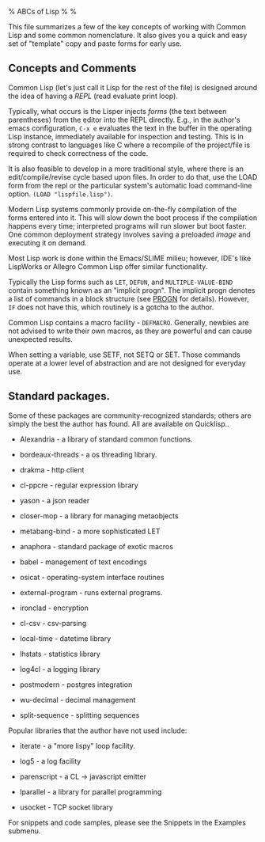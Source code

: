 % ABCs of Lisp
%
%

This file summarizes a few of the key concepts of working with Common
Lisp and some common nomenclature. It also gives you a quick and easy
set of "template" copy and paste forms for early use.

## Concepts and Comments

Common Lisp (let's just call it Lisp for the rest of the file) is
designed around the idea of having a *REPL* (read evaluate print loop).

Typically, what occurs is the Lisper injects *forms* (the text between
parentheses) from the editor into the REPL directly. E.g., in the
author's emacs configuration, `C-x e` evaluates the text in the buffer
in the operating Lisp instance, immediately available for inspection
and testing. This is in strong contrast to languages like C where a
recompile of the project/file is required to check correctness of the
code.

It is also feasible to develop in a more traditional style, where
there is an edit/compile/revise cycle based upon files. In order to do
that, use the LOAD form from the repl or the particular system's
automatic load command-line option. `(LOAD "lispfile.lisp")`.

Modern Lisp systems commonly provide on-the-fly compilation of the
forms entered into it. This will slow down the boot process if the
compilation happens every time; interpreted programs will run slower
but boot faster. One common deployment strategy involves saving a
preloaded *image* and executing it on demand.


Most Lisp work is done within the Emacs/SLIME milieu; however,
IDE's like LispWorks or Allegro Common Lisp offer similar
functionality.

Typically the Lisp forms such as `LET`, `DEFUN`, and
`MULTIPLE-VALUE-BIND` contain something known as an "implicit
progn". The implicit progn denotes a list of commands in a block
structure (see
[PROGN](http://www.lispworks.com/documentation/lw61/CLHS/Body/s_progn.htm)
for details). However, `IF` does not have this, which routinely is a
gotcha to the author.

Common Lisp contains a macro facility - `DEFMACRO`. Generally, newbies
are not advised to write their own macros, as they are powerful and
can cause unexpected results.

When setting a variable, use SETF, not SETQ or SET. Those commands
operate at a lower level of abstraction and are not designed for
everyday use.

## Standard packages.

Some of these packages are community-recognized standards; others are
simply the best the author has found. All are available on Quicklisp..

* Alexandria - a library of standard common functions.

* bordeaux-threads - a os threading library.

* drakma - http client

* cl-ppcre - regular expression library

* yason - a json reader

* closer-mop - a library for managing metaobjects

* metabang-bind - a more sophisticated LET

* anaphora - standard package of exotic macros

* babel - management of text encodings

* osicat - operating-system interface routines

* external-program - runs external programs.

* ironclad - encryption

* cl-csv - csv-parsing

* local-time - datetime library

* lhstats - statistics library

* log4cl - a logging library

* postmodern - postgres integration

* wu-decimal - decimal management

* split-sequence - splitting sequences

Popular libraries that the author have not used include:

* iterate - a "more lispy" loop facility.

* log5 - a log facility

* parenscript - a CL -> javascript emitter

* lparallel  - a library for parallel programming

* usocket - TCP socket library


For snippets and code samples, please see the Snippets in the Examples
submenu.
